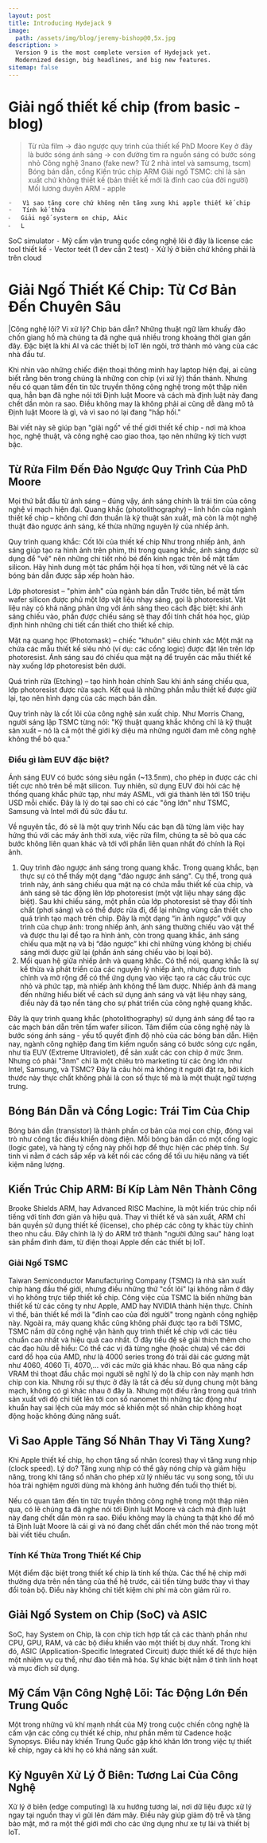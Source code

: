 ```yaml
---
layout: post
title: Introducing Hydejack 9
image:
  path: /assets/img/blog/jeremy-bishop@0,5x.jpg
description: >
  Version 9 is the most complete version of Hydejack yet.
  Modernized design, big headlines, and big new features.
sitemap: false
---
```


#  Giải ngố thiết kế chip (from basic - blog)
> Từ rửa film -> đảo ngược quy trình của thiết kế PhD Moore
> Key ở đây là bước sóng ánh sáng -> con đường tìm ra nguồn sáng có bước sóng nhỏ
> Công nghệ 3nano (fake new? Từ 2 nhà intel và samsumg, tscm)
> Bóng bán dẫn, cổng
> Kiến trúc chip ARM
> Giải ngố TSMC: chỉ là sản xuất chứ không thiết kế (bản thiết kế mới là đỉnh cao của đời người)
> Mối lương duyên ARM - apple

	◦	Vì sao tăng core chứ không nên tăng xung khi apple thiết kế chip
	◦	Tính kế thừa
	⁃	Giải ngố systerm on chip, AÁic
	⁃	L
SoC simulator
	⁃	Mỹ cấm vận trung quốc công nghệ lõi ở đây là license các tool thiết kế
	⁃	Vector teét (1 dev cần 2 test)
	⁃	Xử lý ở biên chứ không phải là trên cloud


# Giải Ngố Thiết Kế Chip: Từ Cơ Bản Đến Chuyên Sâu
|Công nghệ lõi? Vi xử lý? Chip bán dẫn?
Những thuật ngữ làm khuấy đảo chốn giang hồ mà chúng ta đã nghe quá nhiều trong khoảng thời gian gần đây. Đặc biệt là khi AI và các thiết bị IoT lên ngôi, trở thành mỏ vàng của các nhà đầu tư.

Khi nhìn vào những chiếc điện thoại thông minh hay laptop hiện đại, ai cũng biết rằng bên trong chúng là những con chip (vi xử lý) thần thánh. Nhưng nếu có quan tâm đến tin tức truyền thông công nghệ trong một thập niên qua, hẳn bạn đã nghe nói tới Định luật Moore và cách mà định luật này đang chết dần mòn ra sao. Điều không may là không phải ai cũng dễ dàng mô tả Định luật Moore là gì, và vì sao nó lại đang "hấp hối."

Bài viết này sẽ giúp bạn "giải ngố" về thế giới thiết kế chip - nơi mà khoa học, nghệ thuật, và công nghệ cao giao thoa, tạo nên những kỳ tích vượt bậc.

## Từ Rửa Film Đến Đảo Ngược Quy Trình Của PhD Moore

Mọi thứ bắt đầu từ ánh sáng – đúng vậy, ánh sáng chính là trái tim của công nghệ vi mạch hiện đại. Quang khắc (photolithography) – linh hồn của ngành thiết kế chip – không chỉ đơn thuần là kỹ thuật sản xuất, mà còn là một nghệ thuật đảo ngược ánh sáng, kế thừa những nguyên lý của nhiếp ảnh.

Quy trình quang khắc: Cốt lõi của thiết kế chip
Như trong nhiếp ảnh, ánh sáng giúp tạo ra hình ảnh trên phim, thì trong quang khắc, ánh sáng được sử dụng để "vẽ" nên những chi tiết nhỏ bé đến kinh ngạc trên bề mặt tấm silicon. Hãy hình dung một tác phẩm hội họa tí hon, với từng nét vẽ là các bóng bán dẫn được sắp xếp hoàn hảo.

Lớp photoresist – "phim ảnh" của ngành bán dẫn
Trước tiên, bề mặt tấm wafer silicon được phủ một lớp vật liệu nhạy sáng, gọi là photoresist. Vật liệu này có khả năng phản ứng với ánh sáng theo cách đặc biệt: khi ánh sáng chiếu vào, phần được chiếu sáng sẽ thay đổi tính chất hóa học, giúp định hình những chi tiết cần thiết cho thiết kế chip.

Mặt nạ quang học (Photomask) – chiếc "khuôn" siêu chính xác
Một mặt nạ chứa các mẫu thiết kế siêu nhỏ (ví dụ: các cổng logic) được đặt lên trên lớp photoresist. Ánh sáng sau đó chiếu qua mặt nạ để truyền các mẫu thiết kế này xuống lớp photoresist bên dưới.

Quá trình rửa (Etching) – tạo hình hoàn chỉnh
Sau khi ánh sáng chiếu qua, lớp photoresist được rửa sạch. Kết quả là những phần mẫu thiết kế được giữ lại, tạo nên hình dạng của các mạch bán dẫn.

Quy trình này là cốt lõi của công nghệ sản xuất chip. Như Morris Chang, người sáng lập TSMC từng nói:
"Kỹ thuật quang khắc không chỉ là kỹ thuật sản xuất – nó là cả một thế giới kỳ diệu mà những người đam mê công nghệ không thể bỏ qua."

### Điều gì làm EUV đặc biệt?
Ánh sáng EUV có bước sóng siêu ngắn (~13.5nm), cho phép in được các chi tiết cực nhỏ trên bề mặt silicon. Tuy nhiên, sử dụng EUV đòi hỏi các hệ thống quang khắc phức tạp, như máy ASML, với giá thành lên tới 150 triệu USD mỗi chiếc. Đây là lý do tại sao chỉ có các "ông lớn" như TSMC, Samsung và Intel mới đủ sức đầu tư.

Về nguyên tắc, đó sẽ là một quy trình  Nếu các bạn đã từng làm việc hay hứng thú với các máy ảnh thời xưa, việc rửa film, chúng ta sẽ bỏ qua các bước không liên quan khác và tới với phần liên quan nhất đó chính là Rọi ảnh.
1. Quy trình đảo ngược ánh sáng trong quang khắc.
Trong quang khắc, bạn thực sự có thể thấy một dạng "đảo ngược ánh sáng". Cụ thể, trong quá trình này, ánh sáng chiếu qua mặt nạ có chứa mẫu thiết kế của chip, và ánh sáng sẽ tác động lên lớp photoresist (một vật liệu nhạy sáng đặc biệt). Sau khi chiếu sáng, một phần của lớp photoresist sẽ thay đổi tính chất (phơi sáng) và có thể được rửa đi, để lại những vùng cần thiết cho quá trình tạo mạch trên chip.
Đây là một dạng “in ảnh ngược” với quy trình của chụp ảnh: trong nhiếp ảnh, ánh sáng thường chiếu vào vật thể và được thu lại để tạo ra hình ảnh, còn trong quang khắc, ánh sáng chiếu qua mặt nạ và bị “đảo ngược” khi chỉ những vùng không bị chiếu sáng mới được giữ lại (phần ánh sáng chiếu vào bị loại bỏ).
2. Mối quan hệ giữa nhiếp ảnh và quang khắc.
Có thể nói, quang khắc là sự kế thừa và phát triển của các nguyên lý nhiếp ảnh, nhưng được tinh chỉnh và mở rộng để có thể ứng dụng vào việc tạo ra các cấu trúc cực nhỏ và phức tạp, mà nhiếp ảnh không thể làm được. Nhiếp ảnh đã mang đến những hiểu biết về cách sử dụng ánh sáng và vật liệu nhạy sáng, điều này đã tạo nền tảng cho sự phát triển của công nghệ quang khắc.

Đây là quy trình quang khắc (photolithography) sử dụng ánh sáng để tạo ra các mạch bán dẫn trên tấm wafer silicon. Tâm điểm của công nghệ này là bước sóng ánh sáng - yếu tố quyết định độ nhỏ của các bóng bán dẫn.
Hiện nay, ngành công nghiệp đang tìm kiếm nguồn sáng có bước sóng cực ngắn, như tia EUV (Extreme Ultraviolet), để sản xuất các con chip ở mức 3nm. Nhưng có phải "3nm" chỉ là một chiêu trò marketing từ các ông lớn như Intel, Samsung, và TSMC? Đây là câu hỏi mà không ít người đặt ra, bởi kích thước này thực chất không phải là con số thực tế mà là một thuật ngữ tượng trưng.

## Bóng Bán Dẫn và Cổng Logic: Trái Tim Của Chip
Bóng bán dẫn (transistor) là thành phần cơ bản của mọi con chip, đóng vai trò như công tắc điều khiển dòng điện. Mỗi bóng bán dẫn có một cổng logic (logic gate), và hàng tỷ cổng này phối hợp để thực hiện các phép tính. Sự tinh vi nằm ở cách sắp xếp và kết nối các cổng để tối ưu hiệu năng và tiết kiệm năng lượng.

## Kiến Trúc Chip ARM: Bí Kíp Làm Nên Thành Công
Brooke Shields
ARM, hay Advanced RISC Machine, là một kiến trúc chip nổi tiếng với tính đơn giản và hiệu quả. Thay vì thiết kế và sản xuất, ARM chỉ bán quyền sử dụng thiết kế (license), cho phép các công ty khác tùy chỉnh theo nhu cầu. Đây chính là lý do ARM trở thành "người đứng sau" hàng loạt sản phẩm đình đám, từ điện thoại Apple đến các thiết bị IoT.

### Giải Ngố TSMC
Taiwan Semiconductor Manufacturing Company (TSMC) là nhà sản xuất chip hàng đầu thế giới, nhưng điều những thứ "cốt lõi" lại không nằm ở đây vì họ không trực tiếp thiết kế chip. Công việc của TSMC là biến những bản thiết kế từ các công ty như Apple, AMD hay NVIDIA thành hiện thực. Chính vì thế, bản thiết kế mới là "đỉnh cao của đời người" trong ngành công nghiệp này. Ngoài ra, máy quang khắc cũng không phải được tạo ra bởi TSMC, TSMC nắm dữ công nghệ vận hành quy trình thiết kế chip với các tiêu chuẩn cao nhất và hiệu quả cao nhất.
Ở đây tiểu đệ sẽ giải thích thêm cho các đạo hữu dễ hiểu: Có thể các vị đã từng nghe (hoặc chưa) về các đời card đồ họa của AMD, như là 4000 series trong đó trải dài các gương mặt như 4060, 4060 Ti, 4070,... với các mức giá khác nhau. Bỏ qua nâng cấp VRAM thì thoạt đầu chắc mọi người sẽ nghĩ lý do là chip con này mạnh hơn chip con kia. Nhưng rồi sự thực ở đây là tất cả đều sử dụng chung một bảng mạch, không có gì khác nhau ở đây là. Nhưng một điều rằng trong quá trình sản xuất với độ chi tiết lên tới con số nanomet thì những tác động như khuẩn hay sai lệch của máy móc sẽ khiến một số nhân chip không hoạt động hoặc không đúng năng suất.

## Vì Sao Apple Tăng Số Nhân Thay Vì Tăng Xung?

Khi Apple thiết kế chip, họ chọn tăng số nhân (cores) thay vì tăng xung nhịp (clock speed). Lý do? Tăng xung nhịp có thể gây nóng chip và giảm hiệu năng, trong khi tăng số nhân cho phép xử lý nhiều tác vụ song song, tối ưu hóa trải nghiệm người dùng mà không ảnh hưởng đến tuổi thọ thiết bị.

Nếu có quan tâm đến tin tức truyền thông công nghệ trong một thập niên qua, có lẽ chúng ta đã nghe nói tới Định luật Moore và cách mà định luật này đang chết dần mòn ra sao. Điều không may là chúng ta thật khó để mô tả Định luật Moore là cái gì và nó đang chết dần chết mòn thế nào trong một bài viết tiêu chuẩn.

### Tính Kế Thừa Trong Thiết Kế Chip

Một điểm đặc biệt trong thiết kế chip là tính kế thừa. Các thế hệ chip mới thường dựa trên nền tảng của thế hệ trước, cải tiến từng bước thay vì thay đổi toàn bộ. Điều này không chỉ tiết kiệm chi phí mà còn giảm rủi ro.


## Giải Ngố System on Chip (SoC) và ASIC

SoC, hay System on Chip, là con chip tích hợp tất cả các thành phần như CPU, GPU, RAM, và các bộ điều khiển vào một thiết bị duy nhất. Trong khi đó, ASIC (Application-Specific Integrated Circuit) được thiết kế để thực hiện một nhiệm vụ cụ thể, như đào tiền mã hóa. Sự khác biệt nằm ở tính linh hoạt và mục đích sử dụng.

## Mỹ Cấm Vận Công Nghệ Lõi: Tác Động Lớn Đến Trung Quốc

Một trong những vũ khí mạnh nhất của Mỹ trong cuộc chiến công nghệ là cấm vận các công cụ thiết kế chip, như phần mềm từ Cadence hoặc Synopsys. Điều này khiến Trung Quốc gặp khó khăn lớn trong việc tự thiết kế chip, ngay cả khi họ có khả năng sản xuất.

## Kỷ Nguyên Xử Lý Ở Biên: Tương Lai Của Công Nghệ

Xử lý ở biên (edge computing) là xu hướng tương lai, nơi dữ liệu được xử lý ngay tại nguồn thay vì gửi lên đám mây. Điều này giúp giảm độ trễ và tăng bảo mật, mở ra một thế giới mới cho các ứng dụng như xe tự lái và thiết bị IoT.


